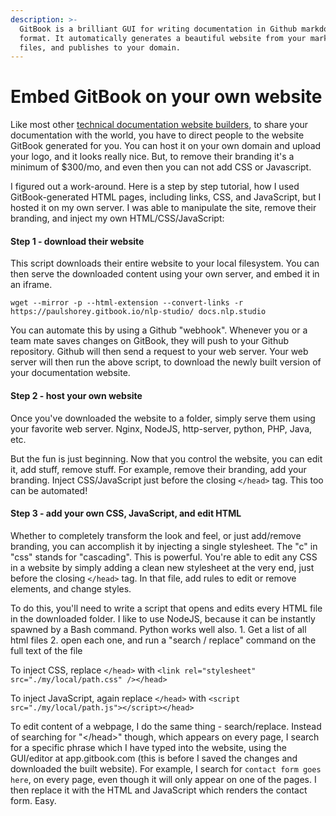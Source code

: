 ```yaml
---
description: >-
  GitBook is a brilliant GUI for writing documentation in Github markdown
  format. It automatically generates a beautiful website from your markdown
  files, and publishes to your domain.
---
```


# Embed GitBook on your own website

Like most other [technical documentation website builders](../documentation/tech-docs.md), to share your documentation with the world, you have to direct people to the website GitBook generated for you. You can host it on your own domain and upload your logo, and it looks really nice. But, to remove their branding it's a minimum of $300/mo, and even then you can not add CSS or Javascript.

I figured out a work-around. Here is a step by step tutorial, how I used GitBook-generated HTML pages, including links, CSS, and JavaScript, but I hosted it on my own server. I was able to manipulate the site, remove their branding, and inject my own HTML/CSS/JavaScript:

#### Step 1 - download their website

This script downloads their entire website to your local filesystem. You can then serve the downloaded content using your own server, and embed it in an iframe.

`wget --mirror -p --html-extension --convert-links -r https://paulshorey.gitbook.io/nlp-studio/ docs.nlp.studio`

You can automate this by using a Github "webhook". Whenever you or a team mate saves changes on GitBook, they will push to your Github repository. Github will then send a request to your web server. Your web server will then run the above script, to download the newly built version of your documentation website. 

#### Step 2 - host your own website

Once you've downloaded the website to a folder, simply serve them using your favorite web server. Nginx, NodeJS, http-server, python, PHP, Java, etc. 

But the fun is just beginning. Now that you control the website, you can edit it, add stuff, remove stuff. For example, remove their branding, add your branding. Inject CSS/JavaScript just before the closing `</head>` tag. This too can be automated!

#### Step 3 - add your own CSS, JavaScript, and edit HTML

Whether to completely transform the look and feel, or just add/remove branding, you can accomplish it by injecting a single stylesheet. The "c" in "css" stands for "cascading". This is powerful. You're able to edit any CSS in a website by simply adding a clean new stylesheet at the very end, just before the closing `</head>` tag. In that file, add rules to edit or remove elements, and change styles.

To do this, you'll need to write a script that opens and edits every HTML file in the downloaded folder. I like to use NodeJS, because it can be instantly spawned by a Bash command. Python works well also. 1. Get a list of all html files 2. open each one, and run a "search / replace" command on the full text of the file

To inject CSS, replace `</head>` with `<link rel="stylesheet" src="./my/local/path.css" /></head>`

To inject JavaScript, again replace `</head>` with `<script src="./my/local/path.js"></script></head>` 

To edit content of a webpage, I do the same thing - search/replace. Instead of searching for "&lt;/head&gt;" though, which appears on every page, I search for a specific phrase which I have typed into the website, using the GUI/editor at app.gitbook.com \(this is before I saved the changes and downloaded the built website\). For example, I search for `contact form goes here`, on every page, even though it will only appear on one of the pages. I then replace it with the HTML and JavaScript which renders the contact form. Easy.


